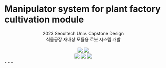# Manipulator system for plant factory cultivation module

<div align=center>
	2023 Seoultech Univ. Capstone Design <br>
	식물공장 재배상 모듈용 로봇 시스템 개발
	<br><br>
</div>


<div align=center>
	<img src="https://img.shields.io/badge/Ubuntu 20.04-E95420?style=flat&logo=Ubuntu&logoColor=white"/>
	<img src="https://img.shields.io/badge/ROS Kinetic-22314E?style=flat&logo=ROS&logoColor=white"/> <br>
	<img src="https://img.shields.io/badge/python-blue?style=flat&logo=python&logoColor=white"/>
	<img src="https://img.shields.io/badge/PyTorch-EE4C2C?style=flat&logo=PyTorch&logoColor=white"/>
	<img src="https://img.shields.io/badge/C++-00599C?style=flat&logo=cplusplus&logoColor=white"/>
</div>
- - -
